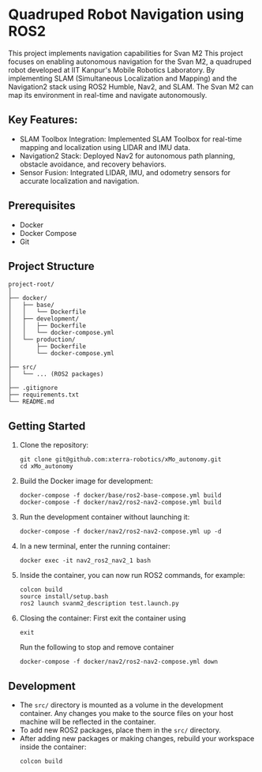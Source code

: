 # Quadruped Robot Navigation using ROS2

This project implements navigation capabilities for Svan M2 
This project focuses on enabling autonomous navigation for the Svan M2, a quadruped robot developed at IIT Kanpur's Mobile Robotics Laboratory. By implementing SLAM (Simultaneous Localization and Mapping) and the Navigation2 stack using ROS2 Humble, Nav2, and SLAM. The Svan M2 can map its environment in real-time and navigate autonomously.

## Key Features:
- SLAM Toolbox Integration: Implemented SLAM Toolbox for real-time mapping and localization using LIDAR and IMU data.
- Navigation2 Stack: Deployed Nav2 for autonomous path planning, obstacle avoidance, and recovery behaviors.
- Sensor Fusion: Integrated LIDAR, IMU, and odometry sensors for accurate localization and navigation.

## Prerequisites

- Docker
- Docker Compose
- Git

## Project Structure

```
project-root/
│
├── docker/
│   ├── base/
│   │   └── Dockerfile
│   ├── development/
│   │   ├── Dockerfile
│   │   └── docker-compose.yml
│   └── production/
│       ├── Dockerfile
│       └── docker-compose.yml
│
├── src/
│   └── ... (ROS2 packages)
│
├── .gitignore
├── requirements.txt
└── README.md
```

## Getting Started

1. Clone the repository:
   ```
   git clone git@github.com:xterra-robotics/xMo_autonomy.git
   cd xMo_autonomy
   ```

2. Build the Docker image for development:
   ```
   docker-compose -f docker/base/ros2-base-compose.yml build
   docker-compose -f docker/nav2/ros2-nav2-compose.yml build
   ```

3. Run the development container without launching it:
   ```
   docker-compose -f docker/nav2/ros2-nav2-compose.yml up -d

   ```

4. In a new terminal, enter the running container:
   ```
   docker exec -it nav2_ros2_nav2_1 bash
   ```

5. Inside the container, you can now run ROS2 commands, for example:
   ```
   colcon build
   source install/setup.bash
   ros2 launch svanm2_description test.launch.py
   ```

5. Closing the container:
    First exit the container using
    ```
    exit
    ``` 

    Run the following to stop and remove container
    ```
    docker-compose -f docker/nav2/ros2-nav2-compose.yml down
    ```

## Development

- The `src/` directory is mounted as a volume in the development container. Any changes you make to the source files on your host machine will be reflected in the container.
- To add new ROS2 packages, place them in the `src/` directory.
- After adding new packages or making changes, rebuild your workspace inside the container:
  ```
  colcon build
  ```


